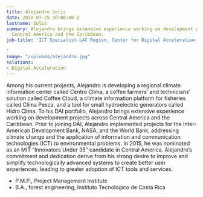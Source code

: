 ```yaml
---
title: Alejandro Solis
date: 2018-07-25 20:08:00 Z
lastname: Solis
summary: Alejandro brings extensive experience working on development projects across
  Central America and the Caribbean.
job-title: 'ICT Specialist-LAC Region, Center for Digital Acceleration

'
image: "/uploads/alejandro.jpg"
solutions:
- Digital Acceleration
---
```


Among his current projects, Alejandro is developing a regional climate information center called Centro Clima, a coffee farmers’ and technicians’ solution called Coffee Cloud, a climate information platform for fisheries called Clima Pesca, and a tool for small hydroelectric generators called Hidro Clima. To his DAI portfolio, Alejandro brings extensive experience working on development projects across Central America and the Caribbean. Prior to joining DAI, Alejandro implemented projects for the Inter-American Development Bank, NASA, and the World Bank, addressing climate change and the application of information and communication technologies (ICT) to environmental problems. In 2015, he was nominated as an MIT “Innovators Under 35” candidate in Central America. Alejandro’s commitment and dedication derive from his strong desire to improve and simplify technologically advanced systems to create better user experiences, leading to greater adoption of ICT tools and services.

* P.M.P., Project Management Institute
* B.A., forest engineering, Instituto Tecnológico de Costa Rica

